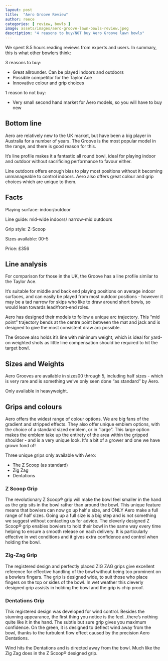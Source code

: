 ```yaml
---
layout: post
title:  "Aero Groove Review"
author: reece
categories: [ review, bowls ]
image: assets/images/aero-groove-lawn-bowls-review.jpeg
description: "4 reasons to buy/NOT buy Aero Groove lawn bowls"
---
```


<div class="overview" markdown="1">

We spent  8.5 hours reading reviews from experts and users. In summary, this is what other bowlers think:

3 reasons to buy:
* Great allrounder. Can be played indoors and outdoors
* Possible competitor for the Taylor Ace
* Innovative colour and grip choices




1 reason to not buy:
* Very small second hand market for Aero models, so you will have to buy new


<div class="stars">
  <i class="fas fa-star"></i>
  <i class="fas fa-star"></i>
  <i class="fas fa-star"></i>
  <i class="fas fa-star"></i>
  <i class="fas fa-star"></i>
</div>

</div>

## Bottom line

Aero are relatively new to the UK market, but have been a big player in Australia for a number of years. The Groove is the most popular model in the range, and there is good reason for this.

It’s line profile makes it a fantastic all round bowl, ideal for playing indoor and outdoor without sacrificing performance to favour either.

Line outdoors offers enough bias to play most positions without it becoming unmanageable to control indoors. Aero also offers great colour and grip choices which are unique to them.

## Facts

Playing surface: indoor/outdoor

Line guide: mid-wide indoors/ narrow-mid outdoors

Grip style: Z-Scoop

Sizes available: 00-5

Price: £356


## Line analysis

For comparison for those in the UK, the Groove has a line profile similar to the Taylor Ace.

It’s suitable for middle and back end playing positions on average indoor surfaces, and can easily be played from most outdoor positions - however it may be a tad narrow for skips who like to draw around short bowls, so would lean towards lead/front-end roles.

Aero has designed their models to follow a unique arc trajectory. This “mid point” trajectory bends at the centre point between the mat and jack and is designed to give the most consistent draw arc possible.

The Groove also holds it’s line with minimum weight, which is ideal for yard-on weighted shots as little line compensation should be required to hit the target bowl.

## Sizes and Weights

Aero Grooves are available in sizes00 through 5, including half sizes - which is very rare and is something we’ve only seen done “as standard” by Aero. 

Only available in heavyweight.

## Grips and colours

Aero offers the widest range of colour options. We are big fans of the gradient and stripped effects. They also offer unique emblem options, with the choice of a standard sized emblem, or in “large”. This large option makes the emblem take up the entirety of the area within the gripped shoulder - and is a very unique look. It's a bit of a grower and one we have grown fond of!


Three unique grips only available with Aero:
* The Z Scoop (as standard)
* Zig Zag
* Dentations

### Z Scoop Grip


The revolutionary Z Scoop® grip will make the bowl feel smaller in the hand as the grip sits in the bowl rather than around the bowl. This unique feature means that bowlers can now go up half a size, and ONLY Aero make a full range of half sizes. Going up a full size is a big step and is not something we suggest without contacting us for advice.
The cleverly designed Z Scoop® grip enables bowlers to hold their bowl in the same way every time helping to ensure a smooth release on each delivery.
It is particularly effective in wet conditions and it gives extra confidence and control when holding the bowl.


### Zig-Zag Grip


The registered design and perfectly placed ZIG ZAG grips give excellent reference for effective handling of the bowl without being too prominent on a bowlers fingers. The grip is designed wide, to suit those who place fingers on the top or sides of the bowl. In wet weather this cleverly designed grip assists in holding the bowl and the grip is chip proof. 

### Dentations Grip



This registered design was developed for wind control. Besides the stunning appearance, the first thing you notice is the feel…there’s nothing quite like it in the hand. The subtle but sure grip gives you maximum confidence. On the green, it is designed to deflect wind away from the bowl, thanks to the turbulent flow effect caused by the precision Aero Dentations.

Wind hits the Dentations and is directed away from the bowl. Much like the Zig Zag does in the Z Scoop® designed grip.
